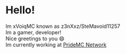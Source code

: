 # Hello! 
Im xVoiqMC known as z3nXxz/SteMavoid11257 <br>
Im a gamer, developer! <br>
Nice greetings to you :smile:<br>
Im currently working at [PrideMC Network](https://github.com/PrideMC) 
